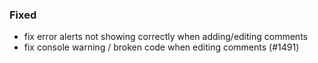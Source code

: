 ### Fixed

- fix error alerts not showing correctly when adding/editing comments
- fix console warning / broken code when editing comments (#1491)
